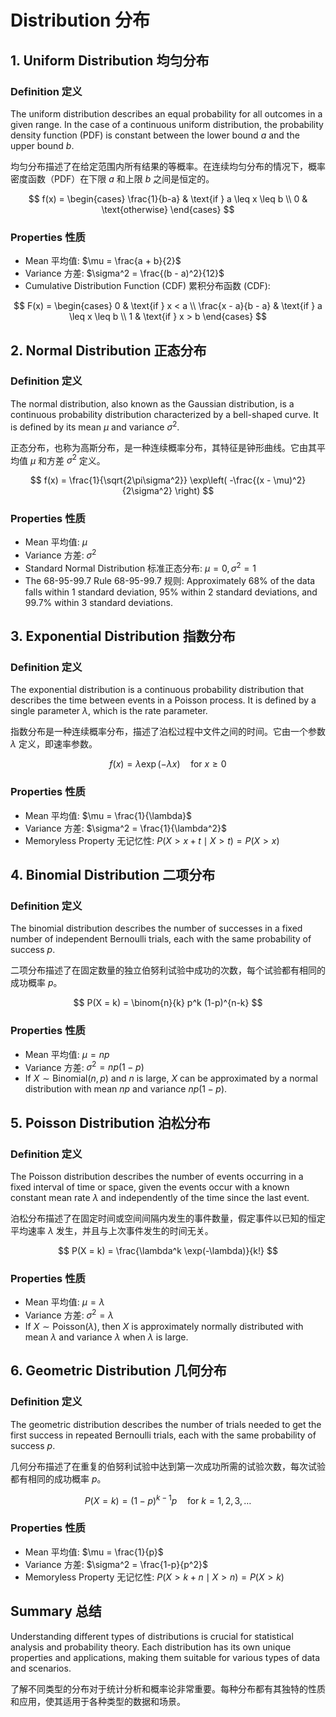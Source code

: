 # Distribution 分布

## 1. Uniform Distribution 均匀分布

### Definition 定义

The uniform distribution describes an equal probability for all outcomes in a given range. In the case of a continuous uniform distribution, the probability density function (PDF) is constant between the lower bound $a$ and the upper bound $b$.

均匀分布描述了在给定范围内所有结果的等概率。在连续均匀分布的情况下，概率密度函数（PDF）在下限 $a$ 和上限 $b$ 之间是恒定的。

$$
f(x) = \begin{cases} 
\frac{1}{b-a} & \text{if } a \leq x \leq b \\
0 & \text{otherwise}
\end{cases}
$$

### Properties 性质

- Mean 平均值: $\mu = \frac{a + b}{2}$
- Variance 方差: $\sigma^2 = \frac{(b - a)^2}{12}$
- Cumulative Distribution Function (CDF) 累积分布函数 (CDF):

$$
F(x) = \begin{cases} 
0 & \text{if } x < a \\
\frac{x - a}{b - a} & \text{if } a \leq x \leq b \\
1 & \text{if } x > b
\end{cases}
$$

## 2. Normal Distribution 正态分布

### Definition 定义

The normal distribution, also known as the Gaussian distribution, is a continuous probability distribution characterized by a bell-shaped curve. It is defined by its mean $\mu$ and variance $\sigma^2$.

正态分布，也称为高斯分布，是一种连续概率分布，其特征是钟形曲线。它由其平均值 $\mu$ 和方差 $\sigma^2$ 定义。

$$
f(x) = \frac{1}{\sqrt{2\pi\sigma^2}} \exp\left( -\frac{(x - \mu)^2}{2\sigma^2} \right)
$$

### Properties 性质

- Mean 平均值: $\mu$
- Variance 方差: $\sigma^2$
- Standard Normal Distribution 标准正态分布: $\mu = 0, \sigma^2 = 1$
- The 68-95-99.7 Rule 68-95-99.7 规则: Approximately 68% of the data falls within 1 standard deviation, 95% within 2 standard deviations, and 99.7% within 3 standard deviations.

## 3. Exponential Distribution 指数分布

### Definition 定义

The exponential distribution is a continuous probability distribution that describes the time between events in a Poisson process. It is defined by a single parameter $\lambda$, which is the rate parameter.

指数分布是一种连续概率分布，描述了泊松过程中文件之间的时间。它由一个参数 $\lambda$ 定义，即速率参数。

$$
f(x) = \lambda \exp(-\lambda x) \quad \text{for } x \geq 0
$$

### Properties 性质

- Mean 平均值: $\mu = \frac{1}{\lambda}$
- Variance 方差: $\sigma^2 = \frac{1}{\lambda^2}$
- Memoryless Property 无记忆性: $P(X > x + t \mid X > t) = P(X > x)$

## 4. Binomial Distribution 二项分布

### Definition 定义

The binomial distribution describes the number of successes in a fixed number of independent Bernoulli trials, each with the same probability of success $p$.

二项分布描述了在固定数量的独立伯努利试验中成功的次数，每个试验都有相同的成功概率 $p$。

$$
P(X = k) = \binom{n}{k} p^k (1-p)^{n-k}
$$

### Properties 性质

- Mean 平均值: $\mu = np$
- Variance 方差: $\sigma^2 = np(1-p)$
- If $X \sim \text{Binomial}(n, p)$ and $n$ is large, $X$ can be approximated by a normal distribution with mean $np$ and variance $np(1-p)$.

## 5. Poisson Distribution 泊松分布

### Definition 定义

The Poisson distribution describes the number of events occurring in a fixed interval of time or space, given the events occur with a known constant mean rate $\lambda$ and independently of the time since the last event.

泊松分布描述了在固定时间或空间间隔内发生的事件数量，假定事件以已知的恒定平均速率 $\lambda$ 发生，并且与上次事件发生的时间无关。

$$
P(X = k) = \frac{\lambda^k \exp(-\lambda)}{k!}
$$

### Properties 性质

- Mean 平均值: $\mu = \lambda$
- Variance 方差: $\sigma^2 = \lambda$
- If $X \sim \text{Poisson}(\lambda)$, then $X$ is approximately normally distributed with mean $\lambda$ and variance $\lambda$ when $\lambda$ is large.

## 6. Geometric Distribution 几何分布

### Definition 定义

The geometric distribution describes the number of trials needed to get the first success in repeated Bernoulli trials, each with the same probability of success $p$.

几何分布描述了在重复的伯努利试验中达到第一次成功所需的试验次数，每次试验都有相同的成功概率 $p$。

$$
P(X = k) = (1-p)^{k-1} p \quad \text{for } k = 1, 2, 3, \ldots
$$

### Properties 性质

- Mean 平均值: $\mu = \frac{1}{p}$
- Variance 方差: $\sigma^2 = \frac{1-p}{p^2}$
- Memoryless Property 无记忆性: $P(X > k + n \mid X > n) = P(X > k)$

## Summary 总结

Understanding different types of distributions is crucial for statistical analysis and probability theory. Each distribution has its own unique properties and applications, making them suitable for various types of data and scenarios.

了解不同类型的分布对于统计分析和概率论非常重要。每种分布都有其独特的性质和应用，使其适用于各种类型的数据和场景。
